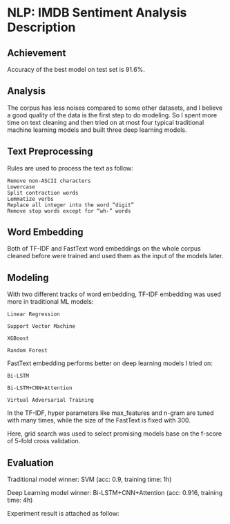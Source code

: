 # NLP: IMDB Sentiment Analysis Description

## Achievement
Accuracy of the best model on test set is 91.6%.

## Analysis

The corpus has less noises compared to some other datasets, and I believe a good quality of the data is the first step to do modeling. So I spent more time on text cleaning and then tried on at most four typical traditional machine learning models and built three deep learning models.

## Text Preprocessing

Rules are used to process the text as follow:

    Remove non-ASCII characters
    Lowercase
    Split contraction words 
    Lemmatize verbs
    Replace all integer into the word “digit” 
    Remove stop words except for “wh-” words

## Word Embedding
Both of TF-IDF and FastText word embeddings on the whole corpus cleaned before were trained and used them as the input of the models later.

## Modeling
With two different tracks of word embedding, TF-IDF embedding was used more in traditional ML models:

    Linear Regression

    Support Vector Machine

    XGBoost

    Random Forest

FastText embedding performs better on deep learning models I tried on: 
    
    Bi-LSTM

    Bi-LSTM+CNN+Attention

    Virtual Adversarial Training

In the TF-IDF, hyper parameters like max_features and n-gram are tuned with many times, while the size of the FastText is fixed with 300.

Here, grid search was used to select promising models base on the f-score of 5-fold cross validation.

## Evaluation

Traditional model winner:  SVM   (acc: 0.9, training time: 1h)

Deep Learning model winner:  Bi-LSTM+CNN+Attention   (acc: 0.916, training time: 4h)

Experiment result is attached as follow:




